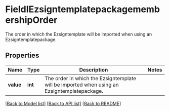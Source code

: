 # FieldIEzsigntemplatepackagemembershipOrder

The order in which the Ezsigntemplate will be imported when using an Ezsigntemplatepackage.

## Properties
Name | Type | Description | Notes
------------ | ------------- | ------------- | -------------
**value** | **int** | The order in which the Ezsigntemplate will be imported when using an Ezsigntemplatepackage. | 

[[Back to Model list]](../README.md#documentation-for-models) [[Back to API list]](../README.md#documentation-for-api-endpoints) [[Back to README]](../README.md)


